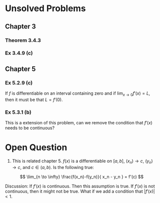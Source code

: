 
# Unsolved Problems

## Chapter 3

### Theorem 3.4.3

### Ex 3.4.9 (c)

## Chapter 5

### Ex 5.2.9 (c)

If $f$ is differentiable on an interval containing zero and if $\lim_{x \to 0} f'(x) = L$, then it must be that
$L = f'(0)$.

### Ex 5.3.1 (b)

This is a extension of this problem, can we remove
the condition that $f'(x)$ needs to be continuous?

# Open Question

1. This is related chapter 5. $f(x)$ is a differentiable on $[a, b]$, $(x_n) \rightarrow c$,
$(y_n) \rightarrow c$, and $c \in (a,b)$.
Is the following true:

$$ 
\lim_{n \to \infty}
\frac{f(x_n)-f(y_n)}{
x_n - y_n
} = f'(c)
$$

Discussion: If $f'(x)$ is continuous. Then this
assumption is true. If $f'(x)$ is not continuous,
then it might not be true.
What if we add a condition that $|f'(x)| < 1$.
 